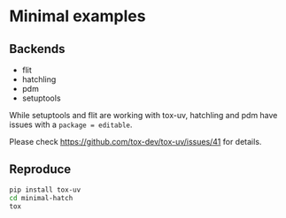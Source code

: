 # Minimal examples

## Backends

- flit
- hatchling
- pdm
- setuptools

While setuptools and flit are working with tox-uv, hatchling and pdm have issues
with a `package = editable`.

Please check <https://github.com/tox-dev/tox-uv/issues/41> for details.

## Reproduce

```bash
pip install tox-uv
cd minimal-hatch
tox
```

